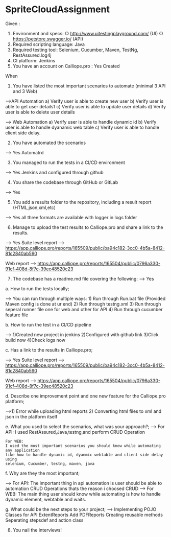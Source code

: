 # SpriteCloudAssignment

Given : 

1. Environment and specs:
  ○ http://www.uitestingplayground.com/ (UI)
  ○ https://petstore.swagger.io/ (API)
2. Required scripting language: Java
3. Required testing tool: Selenium, Cucumber, Maven, TestNg, RestAssured.log4j
4. CI platform: Jenkins
5. You have an account on Calliope.pro : Yes Created

When
1. You have listed the most important scenarios to automate (minimal 3 API and 3 Web)

-->API Automation
  a) Verify user is able to create new user
  b) Verify user is able to get user details1
  c) Verify user is able to update user details
  d) Verify user is able to delete user details
  
 --> Web Automation 
    a) Verify user is able to handle dynamic id 
    b) Verify user is able to handle dyanamic web table
    c) Verify user is able to handle client side delay.
    
2. You have automated the scenarios

--> Yes Automatrd

3. You managed to run the tests in a CI/CD environment

--> Yes Jenkins and configured through github

4. You share the codebase through GitHub or GitLab

--> Yes

5. You add a results folder to the repository, including a result report (HTML,json,xml,etc)

--> Yes all three formats are available with logger in logs folder

6. Manage to upload the test results to Calliope.pro and share a link to the results.

--> Yes
  Suite level report --> https://app.calliope.pro/reports/165509/public/ba94c182-3cc0-4b5a-8412-81c2840ab590
  
  Web report --> https://app.calliope.pro/reports/165504/public/0796a330-91cf-408d-8f7c-39ec48520c23
  
7. The codebase has a readme.md file covering the following:
-->  Yes

a. How to run the tests locally;

--> You can run through multiple ways:
    1) Run through Run.bat file (Provided Maven config is done at ur end)
    2) Run through testng.xml
    3) Run through seperal runner file one for web and other for API
    4) Run through cucumber feature file

b. How to run the test in a CI/CD pipeline

  --> 1)Created new project in jenkins
      2)Configured with github link
      3)Click build now
      4)Check logs now
  
c. Has a link to the results in Calliope.pro;

--> Yes
 Suite level report --> https://app.calliope.pro/reports/165509/public/ba94c182-3cc0-4b5a-8412-81c2840ab590
  
  Web report --> https://app.calliope.pro/reports/165504/public/0796a330-91cf-408d-8f7c-39ec48520c23

d. Describe one improvement point and one new feature for the Calliope.pro platform;

-->1) Error while uploading html reports
   2) Converting html files to xml and json in the platform itself

e. What you used to select the scenarios, what was your approach?;
--> For API:
    I used RestAssured,Java,testng,and perform CRUD Operation
    
    For WEB:
    I used the most important scenarios you should know while automating any application
    like how to handle dynamic id, dyanmic webtable and client side delay using
    selenium, Cucumber, testng, maven, java
    
f. Why are they the most important;

--> For API:
    The important thing in api automation is user should be able to automation CRUD Operations
    thats the reason i choosed CRUD 
 --> For WEB:
    The main thing user should know while automating is how to handle dynamic element, webtable
    and waits.
    
g. What could be the next steps to your project;
--> Implementing POJO Classes for API
    ExtentReports
    Add PDFReports
    Creating reusable methods
    Seperating stepsdef and action class
    
8. You nail the interviews!
